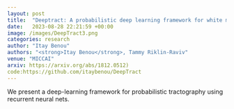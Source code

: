 ```yaml
---
layout: post
title:  "Deeptract: A probabilistic deep learning framework for white matter fiber tractography‏"
date:   2023-08-28 22:21:59 +00:00
image: /images/DeepTract3.png
categories: research
author: "Itay Benou"
authors: "<strong>Itay Benou</strong>, Tammy Riklin-Raviv"
venue: "MICCAI"
arxiv: https://arxiv.org/abs/1812.0512)
code:https://github.com/itaybenou/DeepTract
---
```

We present a deep-learning framework for probabilistic tractography using recurrent neural nets.
